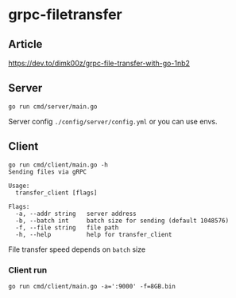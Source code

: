 # grpc-filetransfer

## Article

https://dev.to/dimk00z/grpc-file-transfer-with-go-1nb2

## Server 

```go run cmd/server/main.go```

Server config `./config/server/config.yml` or you can use envs.

## Client

```
go run cmd/client/main.go -h
Sending files via gRPC

Usage:
  transfer_client [flags]

Flags:
  -a, --addr string   server address
  -b, --batch int     batch size for sending (default 1048576)
  -f, --file string   file path
  -h, --help          help for transfer_client
```

File transfer speed depends on `batch` size 

### Client run

```go run cmd/client/main.go -a=':9000' -f=8GB.bin```
